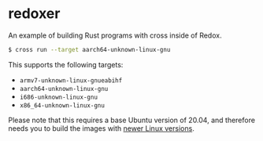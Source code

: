 # redoxer

An example of building Rust programs with cross inside of Redox.

```bash
$ cross run --target aarch64-unknown-linux-gnu
```

This supports the following targets:
- `armv7-unknown-linux-gnueabihf`
- `aarch64-unknown-linux-gnu`
- `i686-unknown-linux-gnu`
- `x86_64-unknown-linux-gnu`

Please note that this requires a base Ubuntu version of 20.04, and therefore needs you to build the images with [newer Linux versions](https://github.com/cross-rs/cross/wiki/FAQ#newer-linux-versions).
